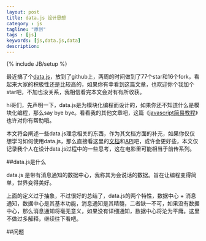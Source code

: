 ```yaml
---
layout: post
title: data.js 设计思想
category : js
tagline: "原创"
tags : [js]
keywords: [js,data.js,data]
description: 
---
```

{% include JB/setup %}

最近搞了个[data.js](https://github.com/yanhaijing/data.js)，放到了github上，两周的时间做到了77个star和16个fork，看起来大家的积极性还是比较高的，如果你有幸看到这篇文章，也欢迎你个我加个star吧，不加也没关系，我相信看完本文会对有有所收获。

hi哥们，先声明一下，data.js是为模块化编程而设计的，如果你还不知道什么是模块化编程，那么say bye bye。看看我的其他文章吧，这篇《[javascript简易教程](yanhaijing.com/basejs/)》也许对你有帮助哦。

本文将会阐述一些data.js理念相关的东西，作为其文档方面的补充，如果你仅仅想学习如何使用data.js，那么直接看这里的[文档](yanhaijing.com/basejs/)和[API](https://github.com/yanhaijing/data.js/blob/master/doc/api.md)吧，或许会更好些，本文仅记录我个人在设计data.js过程中的一些思考，这在电影里可能相当于前传系列。

##data.js是什么

data.js 是带有消息通知的数据中心，我称其为会说话的数据。旨在让编程变得简单，世界变得美好。

上面的定义过于抽象，不过很好的总结了，data.js的两个特性，数据中心 + 消息通知，数据中心是其基本功能，消息通知是其精髓，二者缺一不可，如果没有数据中心，那么消息通知将毫无意义，如果没有详细通知，数据中心将沦为平庸。这里不做过多解释，继续往下看吧。

##问题





